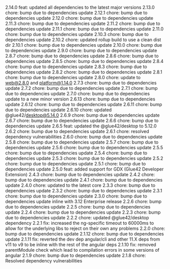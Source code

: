 2.14.0
feat: updated all dependencies to the latest major versions
2.13.0
chore: bump due to dependencies update
2.12.1
chore: bump due to dependencies update
2.12.0
chore: bump due to dependencies update
2.11.3
chore: bump due to dependencies update
2.11.2
chore: bump due to dependencies update
2.11.1
chore: bump due to dependencies update
2.11.0
chore: bump due to dependencies update
2.10.3
chore: bump due to dependencies update
2.10.2
chore: updated rollup build to use a clean dist dir
2.10.1
chore: bump due to dependencies update
2.10.0
chore: bump due to dependencies update
2.9.0
chore: bump due to dependencies update
2.8.7
chore: bump due to dependencies update
2.8.6
chore: bump due to dependencies update
2.8.5
chore: bump due to dependencies update
2.8.4
chore: bump due to dependencies update
2.8.3
chore: bump due to dependencies update
2.8.2
chore: bump due to dependencies update
2.8.1
chore: bump due to dependencies update
2.8.0
chore: update to web@2.8.0 and platform@1.14.0
2.7.3
chore: bump due to dependencies update
2.7.2
chore: bump due to dependencies update
2.7.1
chore: bump due to dependencies update
2.7.0
chore: bump due to dependencies update to a new minor version
2.6.13
chore: bump due to dependencies update
2.6.12
chore: bump due to dependencies update
2.6.11
chore: bump due to dependencies update
2.6.10
chore: updated @glue42/desktop@5.14.0
2.6.9
chore: bump due to dependencies update
2.6.7
chore: bump due to dependencies update
2.6.6
chore: bump due to dependencies update
2.6.5
feat: updated the @glue42/desktop to 5.12.0
2.6.2
chore: bump due to dependencies update
2.6.1
chore: resolved dependency vulnerabilities
2.6.0
chore: bump due to dependencies update
2.5.8
chore: bump due to dependencies update
2.5.7
chore: bump due to dependencies update
2.5.6
chore: bump due to dependencies update
2.5.5
chore: bump due to dependencies update
2.5.4
chore: bump due to dependencies update
2.5.3
chore: bump due to dependencies update
2.5.2
chore: bump due to dependencies update
2.5.1
chore: bump due to dependencies update
2.5.0
feat: added support for GDX (Glue42 Developer Extension)
2.4.3
chore: bump due to dependencies update
2.4.2
chore: bump due to dependencies update
2.4.1
chore: bump due to dependencies update
2.4.0
chore: updated to the latest core
2.3.3
chore: bump due to dependencies update
2.3.2
chore: bump due to dependencies update
2.3.1
chore: bump due to dependencies update
2.3.0
chore: bump due to dependencies update inline with 3.12 Enterprise release
2.2.6
chore: bump due to dependencies update
2.2.5
chore: bump due to dependencies update
2.2.4
chore: bump due to dependencies update
2.2.3
chore: bump due to dependencies update
2.2.2
chore: updated @glue42/desktop dependency
2.2.1
fix: increased the ng-specific timeout to 60000ms to allow for the underlying libs to reject on their own any problems
2.2.0
chore: bump due to dependencies update
2.1.12
chore: bump due to dependencies update
2.1.11
fix: reverted the dev dep angular/cli and other 11.X deps from v11 to v9 to be inline with the rest of the angular deps
2.1.10
fix: removed parentModule check which lead to compilation errors in some versions of angular
2.1.9
chore: bump due to dependencies update
2.1.8
chore: Resolved dependency vulnerabilities
